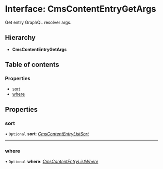 # Interface: CmsContentEntryGetArgs

Get entry GraphQL resolver args.

## Hierarchy

* **CmsContentEntryGetArgs**

## Table of contents

### Properties

- [sort](cmscontententrygetargs.md#sort)
- [where](cmscontententrygetargs.md#where)

## Properties

### sort

• `Optional` **sort**: [*CmsContentEntryListSort*](../types/cmscontententrylistsort.md)

___

### where

• `Optional` **where**: [*CmsContentEntryListWhere*](cmscontententrylistwhere.md)
